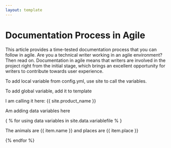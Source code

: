 ```yaml
---
layout: template
---
```

# Documentation Process in Agile

This article provides a time-tested documentation process that you can follow in agile. Are you a technical writer working in an agile environment? Then read on.
Documentation in agile means that writers are involved in the project right from the initial stage, which brings an excellent opportunity for writers to contribute towards user experience. 

To add local variable from config.yml, use site to call the variables.

To add global variable, add it to template

I am calling it here: {{ site.product_name }}

Am adding data variables here

{ % for using data variables in site.data.variablefile % }

The animals are {{ item.name }} and places are {{ item.place }}

{% endfor %}
